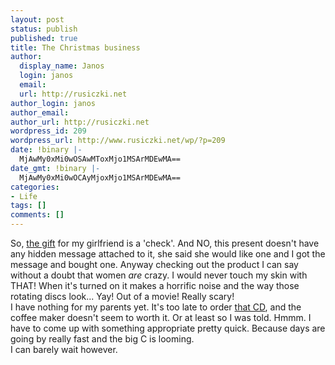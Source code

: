```yaml
---
layout: post
status: publish
published: true
title: The Christmas business
author:
  display_name: Janos
  login: janos
  email: 
  url: http://rusiczki.net
author_login: janos
author_email: 
author_url: http://rusiczki.net
wordpress_id: 209
wordpress_url: http://www.rusiczki.net/wp/?p=209
date: !binary |-
  MjAwMy0xMi0wOSAwMToxMjo1MSArMDEwMA==
date_gmt: !binary |-
  MjAwMy0xMi0wOCAyMjoxMjo1MSArMDEwMA==
categories:
- Life
tags: []
comments: []
---
```

<p>So, <a href="http://www.magazinultau.ro/product.php?product_id=2639" title="Philips Satinelle Epilator">the gift</a> for my girlfriend is a 'check'. And NO, this present doesn't have any hidden message attached to it, she said she would like one and I got the message and bought one. Anyway checking out the product I can say without a doubt that women <i>are</i> crazy. I would never touch my skin with THAT! When it's turned on it makes a horrific noise and the way those rotating discs look... Yay! Out of a movie! Really scary!<br />
I have nothing for my parents yet. It's too late to order <a href="http://www.emk.ro/leiras.jsp?bookID=181811">that CD</a>, and the coffee maker doesn't seem to worth it. Or at least so I was told. Hmmm. I have to come up with something appropriate pretty quick. Because days are going by really fast and the big C is looming.<br />
I can barely wait however.</p>
